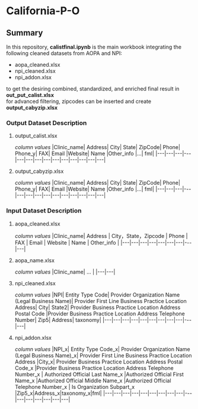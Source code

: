 # California-P-O

## Summary
In this repository, **calistfinal.ipynb** is the main workbook integrating the following cleaned datasets from AOPA and NPI: </br>
- aopa_cleaned.xlsx </br>
- npi_cleaned.xlsx </br>
- npi_addon.xlsx </br>

to get the desiring combined, standardized, and enriched final result in **out_put_calist.xlsx** </br>
for advanced filtering, zipcodes can be inserted and create **output_cabyzip.xlsx**

### Output Dataset Description
1. output_calist.xlsx </br>

   *column values*
   |Clinic_name|	Address|	City|	State|	ZipCode|	Phone|	Phone_y|	FAX|	Email	|Website|	Name	|Other_info	|...|	fml|
   |---|---|---|---|---|---|---|---|---|---|---|---|---|---|

2. output_cabyzip.xlsx </br>

   *column values*
   |Clinic_name|	Address|	City|	State|	ZipCode|	Phone|	Phone_y|	FAX|	Email	|Website|	Name	|Other_info	|...|	fml|
   |---|---|---|---|---|---|---|---|---|---|---|---|---|---|


### Input Dataset Description
1. aopa_cleaned.xlsx </br>

   *column values*
   |Clinic_name| Address | City，State，Zipcode | Phone | FAX | Email | Website | Name | Other_info |
   |---|---|---|---|---|---|---|---|---|


2. aopa_name.xlsx

   *column values*
   |Clinic_name| ... |
   |---|---|

3. npi_cleaned.xlsx

   *column values*
   |NPI|	Entity Type Code|	Provider Organization Name (Legal Business Name)|	Provider First Line Business Practice Location Address|	City|	State2|	          Provider Business Practice Location Address Postal Code	|Provider Business Practice Location Address Telephone Number|	Zip5|	Address|	taxonomy|
   |---|---|---|---|---|---|---|---|---|---|---|

5. npi_addon.xlsx

   *column values*
   |NPI_x|	Entity Type Code_x| Provider Organization Name (Legal Business Name)_x| Provider First Line Business Practice Location Address	|City_x| Provider Business Practice Location Address Postal Code_x	|Provider Business Practice Location Address Telephone Number_x	| Authorized Official Last Name_x	|Authorized Official First Name_x	|Authorized Official Middle Name_x	|Authorized Official Telephone Number_x	| Is Organization Subpart_x |Zip5_x|Address_x|taxonomy_x|fml|
   |---|---|---|---|---|---|---|---|---|---|---|---|---|---|---|---|
